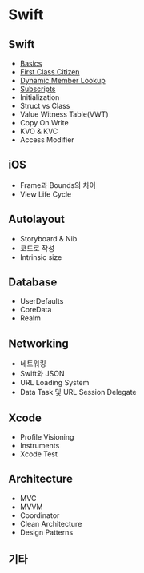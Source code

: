 # Swift

## Swift

- [Basics](language/basics.md)
- [First Class Citizen](language/first-class-citizen.md)
- [Dynamic Member Lookup](language/dynamic-member-lookup.md)
- [Subscripts](language/subscripts.md)
- Initialization
- Struct vs Class
- Value Witness Table(VWT)
- Copy On Write
- KVO & KVC
- Access Modifier

## iOS

- Frame과 Bounds의 차이
- View Life Cycle

## Autolayout

- Storyboard & Nib
- 코드로 작성
- Intrinsic size

## Database

- UserDefaults
- CoreData
- Realm

## Networking

- 네트워킹
- Swift와 JSON
- URL Loading System
- Data Task 및 URL Session Delegate

## Xcode

- Profile Visioning
- Instruments
- Xcode Test

## Architecture

- MVC
- MVVM
- Coordinator
- Clean Architecture
- Design Patterns

## 기타
